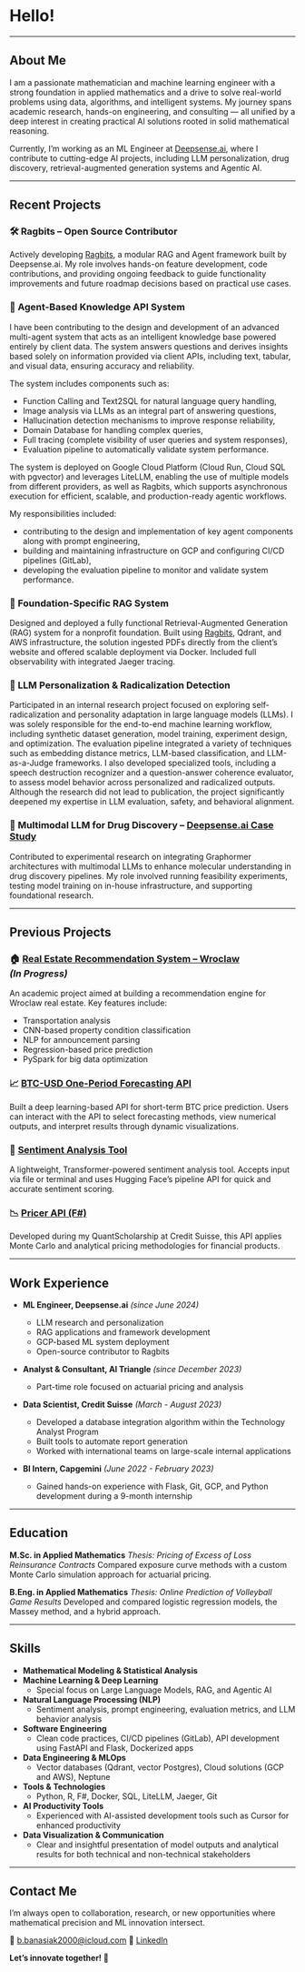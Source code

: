 # Hello!

---

## About Me

I am a passionate mathematician and machine learning engineer with a strong foundation in applied mathematics and a drive to solve real-world problems using data, algorithms, and intelligent systems. My journey spans academic research, hands-on engineering, and consulting — all unified by a deep interest in creating practical AI solutions rooted in solid mathematical reasoning.

Currently, I’m working as an ML Engineer at [Deepsense.ai](https://deepsense.ai/), where I contribute to cutting-edge AI projects, including LLM personalization, drug discovery, retrieval-augmented generation systems and Agentic AI.

---

## Recent Projects

### 🛠️ Ragbits – Open Source Contributor

Actively developing [Ragbits](https://ragbits.deepsense.ai/), a modular RAG and Agent framework built by Deepsense.ai. My role involves hands-on feature development, code contributions, and providing ongoing feedback to guide functionality improvements and future roadmap decisions based on practical use cases.

### 🔗 Agent-Based Knowledge API System

I have been contributing to the design and development of an advanced multi-agent system that acts as an intelligent knowledge base powered entirely by client data. The system answers questions and derives insights based solely on information provided via client APIs, including text, tabular, and visual data, ensuring accuracy and reliability. 

The system includes components such as:

* Function Calling and Text2SQL for natural language query handling,
* Image analysis via LLMs as an integral part of answering questions,
* Hallucination detection mechanisms to improve response reliability,
* Domain Database for handling complex queries,
* Full tracing (complete visibility of user queries and system responses),
* Evaluation pipeline to automatically validate system performance.

The system is deployed on Google Cloud Platform (Cloud Run, Cloud SQL with pgvector) and leverages LiteLLM, enabling the use of multiple models from different providers, as well as Ragbits, which supports asynchronous execution for efficient, scalable, and production-ready agentic workflows.

My responsibilities included:

* contributing to the design and implementation of key agent components along with prompt engineering,
* building and maintaining infrastructure on GCP and configuring CI/CD pipelines (GitLab),
* developing the evaluation pipeline to monitor and validate system performance.

### 📄 Foundation-Specific RAG System

Designed and deployed a fully functional Retrieval-Augmented Generation (RAG) system for a nonprofit foundation. Built using [Ragbits](https://ragbits.deepsense.ai/), Qdrant, and AWS infrastructure, the solution ingested PDFs directly from the client’s website and offered scalable deployment via Docker. Included full observability with integrated Jaeger tracing.

### 🧠 LLM Personalization & Radicalization Detection

Participated in an internal research project focused on exploring self-radicalization and personality adaptation in large language models (LLMs). I was solely responsible for the end-to-end machine learning workflow, including synthetic dataset generation, model training, experiment design, and optimization. The evaluation pipeline integrated a variety of techniques such as embedding distance metrics, LLM-based classification, and LLM-as-a-Judge frameworks. I also developed specialized tools, including a speech destruction recognizer and a question-answer coherence evaluator, to assess model behavior across personalized and radicalized outputs. Although the research did not lead to publication, the project significantly deepened my expertise in LLM evaluation, safety, and behavioral alignment.

### 🧪 Multimodal LLM for Drug Discovery – [Deepsense.ai Case Study](https://deepsense.ai/case-studies/enhancing-in-silico-drug-discovery-with-a-multimodal-llm/)

Contributed to experimental research on integrating Graphormer architectures with multimodal LLMs to enhance molecular understanding in drug discovery pipelines. My role involved running feasibility experiments, testing model training on in-house infrastructure, and supporting foundational research.

---

## Previous Projects

### 🏠 [Real Estate Recommendation System – Wroclaw](https://github.com/BanasiakB/WroclawRealEstateREC) <br>*(In Progress)*

An academic project aimed at building a recommendation engine for Wroclaw real estate. Key features include:

* Transportation analysis
* CNN-based property condition classification
* NLP for announcement parsing
* Regression-based price prediction
* PySpark for big data optimization

### 📈 [BTC-USD One-Period Forecasting API](https://github.com/BanasiakB/ForecastingAPI)

Built a deep learning-based API for short-term BTC price prediction. Users can interact with the API to select forecasting methods, view numerical outputs, and interpret results through dynamic visualizations.


### 💬 [Sentiment Analysis Tool](https://github.com/BanasiakB/Sentiment)

A lightweight, Transformer-powered sentiment analysis tool. Accepts input via file or terminal and uses Hugging Face’s pipeline API for quick and accurate sentiment scoring.


### 📉 [Pricer API (F#)](https://github.com/BanasiakB/Pricer)

Developed during my QuantScholarship at Credit Suisse, this API applies Monte Carlo and analytical pricing methodologies for financial products.


---

## Work Experience

* **ML Engineer, Deepsense.ai** *(since June 2024)*

  * LLM research and personalization
  * RAG applications and framework development
  * GCP-based ML system deployment
  * Open-source contributor to Ragbits

* **Analyst & Consultant, AI Triangle** *(since December 2023)*

  * Part-time role focused on actuarial pricing and analysis
    
* **Data Scientist, Credit Suisse** *(March - August 2023)*

  * Developed a database integration algorithm within the Technology Analyst Program
  * Built tools to automate report generation
  * Worked with international teams on large-scale internal applications

* **BI Intern, Capgemini** *(June 2022 - February 2023)*

  * Gained hands-on experience with Flask, Git, GCP, and Python development during a 9-month internship

---

## Education

**M.Sc. in Applied Mathematics**
*Thesis:* *Pricing of Excess of Loss Reinsurance Contracts*
Compared exposure curve methods with a custom Monte Carlo simulation approach for actuarial pricing.

**B.Eng. in Applied Mathematics**
*Thesis:* *Online Prediction of Volleyball Game Results*
Developed and compared logistic regression models, the Massey method, and a hybrid approach.

---

## Skills

* **Mathematical Modeling & Statistical Analysis**
* **Machine Learning & Deep Learning**
  * Special focus on Large Language Models, RAG, and Agentic AI
* **Natural Language Processing (NLP)**
  * Sentiment analysis, prompt engineering, evaluation metrics, and LLM behavior analysis
* **Software Engineering**
  * Clean code practices, CI/CD pipelines (GitLab), API development using FastAPI and Flask, Dockerized apps
* **Data Engineering & MLOps**
  * Vector databases (Qdrant, vector Postgres), Cloud solutions (GCP and AWS), Neptune
* **Tools & Technologies**
  * Python, R, F#, Docker, SQL, LiteLLM, Jaeger, Git
* **AI Productivity Tools**
  * Experienced with AI-assisted development tools such as Cursor for enhanced productivity
* **Data Visualization & Communication**
  * Clear and insightful presentation of model outputs and analytical results for both technical and non-technical stakeholders

---

## Contact Me

I’m always open to collaboration, research, or new opportunities where mathematical precision and ML innovation intersect.

📧 [b.banasiak2000@icloud.com](mailto:b.banasiak2000@icloud.com)
🔗 [LinkedIn](https://linkedin.com/in/bogdan-banasiak)

**Let’s innovate together! 🚀**






